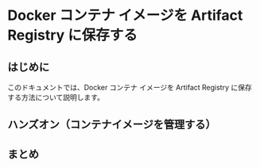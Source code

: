 # Docker コンテナ イメージを Artifact Registry に保存する

## はじめに

このドキュメントでは、Docker コンテナ イメージを Artifact Registry に保存する方法について説明します。

## ハンズオン（コンテナイメージを管理する）

## まとめ
